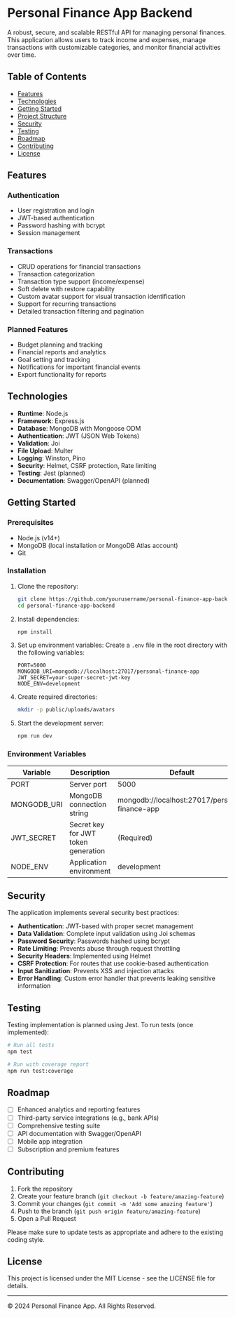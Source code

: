 # Personal Finance App Backend

A robust, secure, and scalable RESTful API for managing personal finances. This application allows users to track income and expenses, manage transactions with customizable categories, and monitor financial activities over time.

## Table of Contents

- [Features](#features)
- [Technologies](#technologies)
- [Getting Started](#getting-started)
- [Project Structure](#project-structure)
- [Security](#security)
- [Testing](#testing)
- [Roadmap](#roadmap)
- [Contributing](#contributing)
- [License](#license)

## Features

### Authentication

- User registration and login
- JWT-based authentication
- Password hashing with bcrypt
- Session management

### Transactions

- CRUD operations for financial transactions
- Transaction categorization
- Transaction type support (income/expense)
- Soft delete with restore capability
- Custom avatar support for visual transaction identification
- Support for recurring transactions
- Detailed transaction filtering and pagination

### Planned Features

- Budget planning and tracking
- Financial reports and analytics
- Goal setting and tracking
- Notifications for important financial events
- Export functionality for reports

## Technologies

- **Runtime**: Node.js
- **Framework**: Express.js
- **Database**: MongoDB with Mongoose ODM
- **Authentication**: JWT (JSON Web Tokens)
- **Validation**: Joi
- **File Upload**: Multer
- **Logging**: Winston, Pino
- **Security**: Helmet, CSRF protection, Rate limiting
- **Testing**: Jest (planned)
- **Documentation**: Swagger/OpenAPI (planned)

## Getting Started

### Prerequisites

- Node.js (v14+)
- MongoDB (local installation or MongoDB Atlas account)
- Git

### Installation

1. Clone the repository:

   ```bash
   git clone https://github.com/yourusername/personal-finance-app-backend.git
   cd personal-finance-app-backend
   ```

2. Install dependencies:

   ```bash
   npm install
   ```

3. Set up environment variables:
   Create a `.env` file in the root directory with the following variables:

   ```
   PORT=5000
   MONGODB_URI=mongodb://localhost:27017/personal-finance-app
   JWT_SECRET=your-super-secret-jwt-key
   NODE_ENV=development
   ```

4. Create required directories:

   ```bash
   mkdir -p public/uploads/avatars
   ```

5. Start the development server:
   ```bash
   npm run dev
   ```

### Environment Variables

| Variable    | Description                         | Default                                        |
| ----------- | ----------------------------------- | ---------------------------------------------- |
| PORT        | Server port                         | 5000                                           |
| MONGODB_URI | MongoDB connection string           | mongodb://localhost:27017/personal-finance-app |
| JWT_SECRET  | Secret key for JWT token generation | (Required)                                     |
| NODE_ENV    | Application environment             | development                                    |

## Security

The application implements several security best practices:

- **Authentication**: JWT-based with proper secret management
- **Data Validation**: Complete input validation using Joi schemas
- **Password Security**: Passwords hashed using bcrypt
- **Rate Limiting**: Prevents abuse through request throttling
- **Security Headers**: Implemented using Helmet
- **CSRF Protection**: For routes that use cookie-based authentication
- **Input Sanitization**: Prevents XSS and injection attacks
- **Error Handling**: Custom error handler that prevents leaking sensitive information

## Testing

Testing implementation is planned using Jest. To run tests (once implemented):

```bash
# Run all tests
npm test

# Run with coverage report
npm run test:coverage
```

## Roadmap

- [ ] Enhanced analytics and reporting features
- [ ] Third-party service integrations (e.g., bank APIs)
- [ ] Comprehensive testing suite
- [ ] API documentation with Swagger/OpenAPI
- [ ] Mobile app integration
- [ ] Subscription and premium features

## Contributing

1. Fork the repository
2. Create your feature branch (`git checkout -b feature/amazing-feature`)
3. Commit your changes (`git commit -m 'Add some amazing feature'`)
4. Push to the branch (`git push origin feature/amazing-feature`)
5. Open a Pull Request

Please make sure to update tests as appropriate and adhere to the existing coding style.

## License

This project is licensed under the MIT License - see the LICENSE file for details.

---

© 2024 Personal Finance App. All Rights Reserved.
